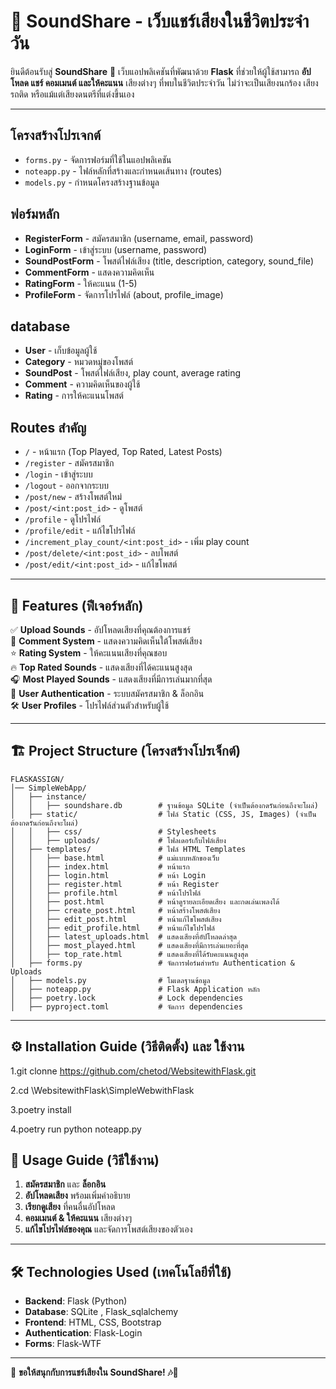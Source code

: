 # 📢 SoundShare - เว็บแชร์เสียงในชีวิตประจำวัน

ยินดีต้อนรับสู่ **SoundShare** 🎵 เว็บแอปพลิเคชันที่พัฒนาด้วย **Flask** ที่ช่วยให้ผู้ใช้สามารถ **อัปโหลด แชร์ คอมเมนต์ และให้คะแนน** เสียงต่างๆ ที่พบในชีวิตประจำวัน ไม่ว่าจะเป็นเสียงนกร้อง เสียงรถติด หรือแม้แต่เสียงดนตรีที่แต่งขึ้นเอง

---
## โครงสร้างโปรเจกต์
- `forms.py` - จัดการฟอร์มที่ใช้ในแอปพลิเคชัน
- `noteapp.py` - ไฟล์หลักที่สร้างและกำหนดเส้นทาง (routes)
- `models.py` - กำหนดโครงสร้างฐานข้อมูล

## ฟอร์มหลัก
- **RegisterForm** - สมัครสมาชิก (username, email, password)
- **LoginForm** - เข้าสู่ระบบ (username, password)
- **SoundPostForm** - โพสต์ไฟล์เสียง (title, description, category, sound_file)
- **CommentForm** - แสดงความคิดเห็น
- **RatingForm** - ให้คะแนน (1-5)
- **ProfileForm** - จัดการโปรไฟล์ (about, profile_image)

## database
- **User** - เก็บข้อมูลผู้ใช้
- **Category** - หมวดหมู่ของโพสต์
- **SoundPost** - โพสต์ไฟล์เสียง, play count, average rating
- **Comment** - ความคิดเห็นของผู้ใช้
- **Rating** - การให้คะแนนโพสต์

## Routes สำคัญ
- `/` - หน้าแรก (Top Played, Top Rated, Latest Posts)
- `/register` - สมัครสมาชิก
- `/login` - เข้าสู่ระบบ
- `/logout` - ออกจากระบบ
- `/post/new` - สร้างโพสต์ใหม่
- `/post/<int:post_id>` - ดูโพสต์
- `/profile` - ดูโปรไฟล์
- `/profile/edit` - แก้ไขโปรไฟล์
- `/increment_play_count/<int:post_id>` - เพิ่ม play count
- `/post/delete/<int:post_id>` - ลบโพสต์
- `/post/edit/<int:post_id>` - แก้ไขโพสต์
---

## 📌 Features (ฟีเจอร์หลัก)

✅ **Upload Sounds** - อัปโหลดเสียงที่คุณต้องการแชร์  
💬 **Comment System** - แสดงความคิดเห็นใต้โพสต์เสียง  
⭐ **Rating System** - ให้คะแนนเสียงที่คุณชอบ  
🔥 **Top Rated Sounds** - แสดงเสียงที่ได้คะแนนสูงสุด  
🎧 **Most Played Sounds** - แสดงเสียงที่มีการเล่นมากที่สุด  
🔐 **User Authentication** - ระบบสมัครสมาชิก & ล็อกอิน  
🛠️ **User Profiles** - โปรไฟล์ส่วนตัวสำหรับผู้ใช้  

---

## 🏗️ Project Structure (โครงสร้างโปรเจ็กต์)

```
FLASKASSIGN/
│── SimpleWebApp/
│   ├── instance/
│   │   ├── soundshare.db        # ฐานข้อมูล SQLite (จำเป็นต้องกดรันก่อนถึงจะโผล่)
│   ├── static/                  # ไฟล์ Static (CSS, JS, Images) (จำเป็นต้องกดรันก่อนถึงจะโผล่)
│   │   ├── css/                 # Stylesheets
│   │   ├── uploads/             # โฟลเดอร์เก็บไฟล์เสียง
│   ├── templates/               # ไฟล์ HTML Templates
│   │   ├── base.html            # แม่แบบหลักของเว็บ
│   │   ├── index.html           # หน้าแรก
│   │   ├── login.html           # หน้า Login
│   │   ├── register.html        # หน้า Register
│   │   ├── profile.html         # หน้าโปรไฟล์
│   │   ├── post.html            # หน้าดูรายละเอียดเสียง และกดเล่นเพลงได้
│   │   ├── create_post.html     # หน้าสร้างโพสต์เสียง
│   │   ├── edit_post.html       # หน้าแก้ไขโพสต์เสียง
│   │   ├── edit_profile.html    # หน้าแก้ไขโปรไฟล์
│   │   ├── latest_uploads.html  # แสดงเสียงที่อัปโหลดล่าสุด
│   │   ├── most_played.html     # แสดงเสียงที่มีการเล่นเยอะที่สุด
│   │   ├── top_rate.html        # แสดงเสียงที่ได้รับคะแนนสูงสุด
│   ├── forms.py                 # จัดการฟอร์มสำหรับ Authentication & Uploads
│   ├── models.py                # โมเดลฐานข้อมูล
│   ├── noteapp.py               # Flask Application หลัก
│   ├── poetry.lock              # Lock dependencies
│   ├── pyproject.toml           # จัดการ dependencies

```

---

## ⚙️ Installation Guide (วิธีติดตั้ง) และ ใช้งาน
1.git clonne https://github.com/chetod/WebsitewithFlask.git

2.cd \WebsitewithFlask\SimpleWebwithFlask

3.poetry install

4.poetry run python noteapp.py



## 🚀 Usage Guide (วิธีใช้งาน)

1. **สมัครสมาชิก** และ **ล็อกอิน**  
2. **อัปโหลดเสียง** พร้อมเพิ่มคำอธิบาย  
3. **เรียกดูเสียง** ที่คนอื่นอัปโหลด  
4. **คอมเมนต์ & ให้คะแนน** เสียงต่างๆ  
5. **แก้ไขโปรไฟล์ของคุณ** และจัดการโพสต์เสียงของตัวเอง  

---

## 🛠 Technologies Used (เทคโนโลยีที่ใช้)

- **Backend**: Flask (Python)
- **Database**: SQLite , Flask_sqlalchemy
- **Frontend**: HTML, CSS, Bootstrap
- **Authentication**: Flask-Login
- **Forms**: Flask-WTF


---

📢 **ขอให้สนุกกับการแชร์เสียงใน SoundShare! 🎶🚀**


